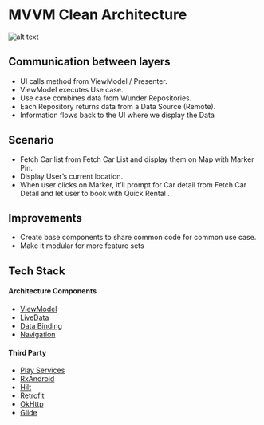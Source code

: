 # MVVM Clean Architecture
![alt text](https://user-images.githubusercontent.com/21035435/69536839-9f4c8e80-0fa0-11ea-85ee-d7823e5a46b0.png)

## Communication between layers
-	UI calls method from ViewModel / Presenter.
-	ViewModel executes Use case.
-	Use case combines data from Wunder Repositories.
-	Each Repository returns data from a Data Source (Remote).
-	Information flows back to the UI where we display the Data

## Scenario
- Fetch Car list from Fetch Car List and display them on Map with Marker Pin.
- Display User’s current location.
- When user clicks on Marker, it’ll prompt for Car detail from Fetch Car Detail and let user to book with Quick Rental .

## Improvements
-	Create base components to share common code for common use case.
-	Make it modular for more feature sets

## Tech Stack
#### Architecture Components
-	[ViewModel](https://developer.android.com/topic/libraries/architecture/viewmodel) 
-	[LiveData](https://developer.android.com/topic/libraries/architecture/livedata)
-	[Data Binding](https://developer.android.com/topic/libraries/data-binding)
-	[Navigation](https://developer.android.com/guide/navigation)

#### Third Party 
-	[Play Services](https://developers.google.com/maps/documentation/android-sdk/start)
-	[RxAndroid](https://github.com/ReactiveX/RxAndroid)
-	[Hilt](https://developer.android.com/training/dependency-injection/hilt-android)
-	[Retrofit](https://square.github.io/retrofit/)
-	[OkHttp](https://square.github.io/okhttp/)
-	[Glide](https://github.com/bumptech/glide)
